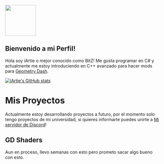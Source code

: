 <img src="https://avatars.githubusercontent.com/u/85895666?s=96&v=4" width="100"/>

## Bienvenido a mi Perfil!

Hola soy iArtie o mejor conocido como BitZ! Me gusta programar en C# y actualmente me estoy introduciendo en C++ avanzado para hacer mods para [Geometry Dash](https://store.steampowered.com/app/322170/Geometry_Dash/).

[![iArtie's GitHub stats](https://github-readme-stats.vercel.app/api?username=iartie&count_private=true&show_icons=true&theme=radical)](https://github.com/anuraghazra/github-readme-stats)

# Mis Proyectos

Actualmente estoy desarrollando proyectos a futuro, por el momento solo tengo proyectos de mi universidad, si quieres informarte puedes unirte a [Mi servidor de Discord](https://discord.gg/Ketv5BsqHt)!

## GD Shaders

Aun en proceso, llevo semanas con esto pero prometo sacar algo bueno con esto.



